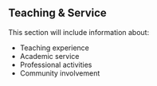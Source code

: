 ## Teaching & Service

<!-- Add your teaching and service activities here when ready -->

This section will include information about:
- Teaching experience
- Academic service 
- Professional activities
- Community involvement